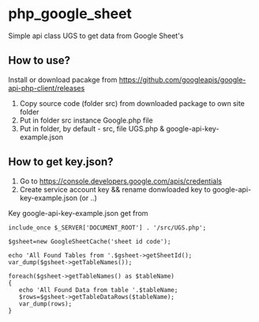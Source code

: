 # php_google_sheet
Simple api class UGS to get data from Google Sheet's

## How to use?

Install or download pacakge from https://github.com/googleapis/google-api-php-client/releases

1. Copy source code (folder src) from downloaded package to own site folder
2. Put in folder src instance Google.php file
3. Put in folder, by default - src, file UGS.php & google-api-key-example.json

## How to get key.json?
1. Go to https://console.developers.google.com/apis/credentials
2. Create service account key && rename donwloaded key to google-api-key-example.json (or ..)

Key google-api-key-example.json get from
```
include_once $_SERVER['DOCUMENT_ROOT'] . '/src/UGS.php';

$gsheet=new GoogleSheetCache('sheet id code');

echo 'All Found Tables from '.$gsheet->getSheetId();
var_dump($gsheet->getTableNames());

foreach($gsheet->getTableNames() as $tableName)
{
   echo 'All Found Data from table '.$tableName;
   $rows=$gsheet->getTableDataRows($tableName);
   var_dump(rows);
}

```
